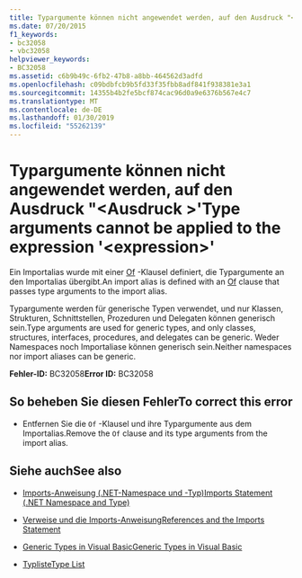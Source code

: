 ```yaml
---
title: Typargumente können nicht angewendet werden, auf den Ausdruck "<expression>"
ms.date: 07/20/2015
f1_keywords:
- bc32058
- vbc32058
helpviewer_keywords:
- BC32058
ms.assetid: c6b9b49c-6fb2-47b8-a8bb-464562d3adfd
ms.openlocfilehash: c09bdbfcb9b5fd33f35fbb8adf841f938381e3a1
ms.sourcegitcommit: 14355b4b2fe5bcf874cac96d0a9e6376b567e4c7
ms.translationtype: MT
ms.contentlocale: de-DE
ms.lasthandoff: 01/30/2019
ms.locfileid: "55262139"
---
```

# <a name="type-arguments-cannot-be-applied-to-the-expression-expression"></a><span data-ttu-id="d0a09-102">Typargumente können nicht angewendet werden, auf den Ausdruck "\<Ausdruck >'</span><span class="sxs-lookup"><span data-stu-id="d0a09-102">Type arguments cannot be applied to the expression '\<expression>'</span></span>
<span data-ttu-id="d0a09-103">Ein Importalias wurde mit einer [Of](../../visual-basic/language-reference/statements/of-clause.md) -Klausel definiert, die Typargumente an den Importalias übergibt.</span><span class="sxs-lookup"><span data-stu-id="d0a09-103">An import alias is defined with an [Of](../../visual-basic/language-reference/statements/of-clause.md) clause that passes type arguments to the import alias.</span></span>  
  
 <span data-ttu-id="d0a09-104">Typargumente werden für generische Typen verwendet, und nur Klassen, Strukturen, Schnittstellen, Prozeduren und Delegaten können generisch sein.</span><span class="sxs-lookup"><span data-stu-id="d0a09-104">Type arguments are used for generic types, and only classes, structures, interfaces, procedures, and delegates can be generic.</span></span> <span data-ttu-id="d0a09-105">Weder Namespaces noch Importaliase können generisch sein.</span><span class="sxs-lookup"><span data-stu-id="d0a09-105">Neither namespaces nor import aliases can be generic.</span></span>  
  
 <span data-ttu-id="d0a09-106">**Fehler-ID:** BC32058</span><span class="sxs-lookup"><span data-stu-id="d0a09-106">**Error ID:** BC32058</span></span>  
  
## <a name="to-correct-this-error"></a><span data-ttu-id="d0a09-107">So beheben Sie diesen Fehler</span><span class="sxs-lookup"><span data-stu-id="d0a09-107">To correct this error</span></span>  
  
-   <span data-ttu-id="d0a09-108">Entfernen Sie die `Of` -Klausel und ihre Typargumente aus dem Importalias.</span><span class="sxs-lookup"><span data-stu-id="d0a09-108">Remove the `Of` clause and its type arguments from the import alias.</span></span>  
  
## <a name="see-also"></a><span data-ttu-id="d0a09-109">Siehe auch</span><span class="sxs-lookup"><span data-stu-id="d0a09-109">See also</span></span>
- [<span data-ttu-id="d0a09-110">Imports-Anweisung (.NET-Namespace und -Typ)</span><span class="sxs-lookup"><span data-stu-id="d0a09-110">Imports Statement (.NET Namespace and Type)</span></span>](../../visual-basic/language-reference/statements/imports-statement-net-namespace-and-type.md)
- [<span data-ttu-id="d0a09-111">Verweise und die Imports-Anweisung</span><span class="sxs-lookup"><span data-stu-id="d0a09-111">References and the Imports Statement</span></span>](../../visual-basic/programming-guide/program-structure/references-and-the-imports-statement.md)

- [<span data-ttu-id="d0a09-112">Generic Types in Visual Basic</span><span class="sxs-lookup"><span data-stu-id="d0a09-112">Generic Types in Visual Basic</span></span>](../../visual-basic/programming-guide/language-features/data-types/generic-types.md)
- [<span data-ttu-id="d0a09-113">Typliste</span><span class="sxs-lookup"><span data-stu-id="d0a09-113">Type List</span></span>](../../visual-basic/language-reference/statements/type-list.md)
